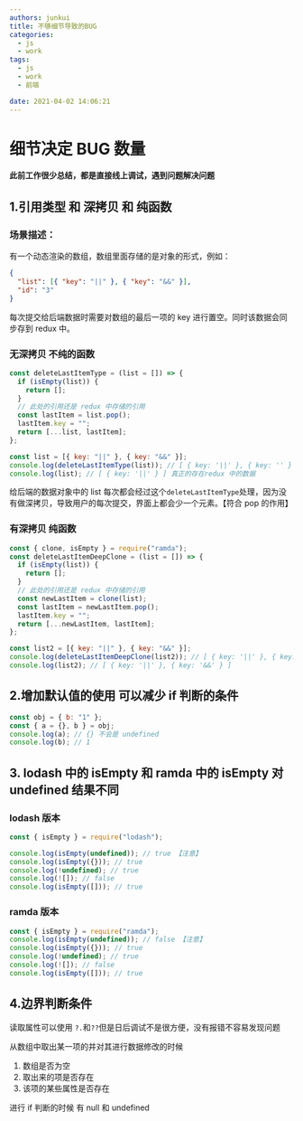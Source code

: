 ```yaml
---
authors: junkui
title: 不够细节导致的BUG
categories:
  - js
  - work
tags:
  - js
  - work
  - 前端

date: 2021-04-02 14:06:21
---
```


# 细节决定 BUG 数量

**此前工作很少总结，都是直接线上调试，遇到问题解决问题**

## 1.引用类型 和 深拷贝 和 纯函数

### 场景描述：

有一个动态渲染的数组，数组里面存储的是对象的形式，例如：

```json
{
  "list": [{ "key": "||" }, { "key": "&&" }],
  "id": "3"
}
```

每次提交给后端数据时需要对数组的最后一项的 key 进行置空。同时该数据会同步存到 redux 中。

### 无深拷贝 不纯的函数

```js
const deleteLastItemType = (list = []) => {
  if (isEmpty(list)) {
    return [];
  }
  // 此处的引用还是 redux 中存储的引用
  const lastItem = list.pop();
  lastItem.key = "";
  return [...list, lastItem];
};

const list = [{ key: "||" }, { key: "&&" }];
console.log(deleteLastItemType(list)); // [ { key: '||' }, { key: '' } ]
console.log(list); // [ { key: '||' } ] 真正的存在redux 中的数据
```

给后端的数据对象中的 list 每次都会经过这个`deleteLastItemType`处理，因为没有做深拷贝，导致用户的每次提交，界面上都会少一个元素。【符合 pop 的作用】

### 有深拷贝 纯函数

```js
const { clone, isEmpty } = require("ramda");
const deleteLastItemDeepClone = (list = []) => {
  if (isEmpty(list)) {
    return [];
  }
  // 此处的引用还是 redux 中存储的引用
  const newLastItem = clone(list);
  const lastItem = newLastItem.pop();
  lastItem.key = "";
  return [...newLastItem, lastItem];
};

const list2 = [{ key: "||" }, { key: "&&" }];
console.log(deleteLastItemDeepClone(list2)); // [ { key: '||' }, { key: '' } ]
console.log(list2); // [ { key: '||' }, { key: '&&' } ]
```

## 2.增加默认值的使用 可以减少 if 判断的条件

```js
const obj = { b: "1" };
const { a = {}, b } = obj;
console.log(a); // {} 不会是 undefined
console.log(b); // 1
```

## 3. lodash 中的 isEmpty 和 ramda 中的 isEmpty 对 undefined 结果不同

### lodash 版本

```js
const { isEmpty } = require("lodash");

console.log(isEmpty(undefined)); // true 【注意】
console.log(isEmpty({})); // true
console.log(!undefined); // true
console.log(![]); // false
console.log(isEmpty([])); // true
```

### ramda 版本

```js
const { isEmpty } = require("ramda");
console.log(isEmpty(undefined)); // false 【注意】
console.log(isEmpty({})); // true
console.log(!undefined); // true
console.log(![]); // false
console.log(isEmpty([])); // true
```

## 4.边界判断条件

读取属性可以使用 `?.`和`??`但是日后调试不是很方便，没有报错不容易发现问题

从数组中取出某一项的并对其进行数据修改的时候

1. 数组是否为空
2. 取出来的项是否存在
3. 该项的某些属性是否存在

进行 if 判断的时候 有 null 和 undefined

